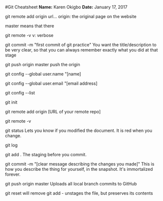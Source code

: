 #Git Cheatsheet
**Name:** Karen Okigbo
**Date:** January 17, 2017

git remote add origin url... 
origin: the original page on the website 

master
means that there 

git remote -v
v: verbose 

git commit -m "first commit of git practice"
You want the title/description to be very clear, so that you can always remember exactly what you did at that stage 

git push origin master 
push the origin 

git config --global user.name "[name]

git config --global user.email "[email address]

git config --list

git init

git remote add origin [URL of your remote repo]

git remote -v

git status
Lets you know if you modified the document. It is red when you change. 

git log

git add .
The staging before you commit. 

git commit -m "[clear message describing the changes you made]"
This is how you describe the thing for yourself, in the snapshot. It's immortalized forever. 

git push origin master
Uploads all local branch commits to GitHub

git reset 
will remove git add - unstages the file, but preserves its contents 